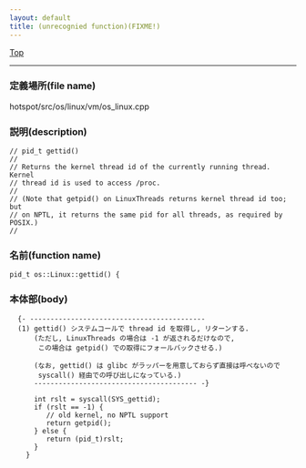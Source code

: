 ```yaml
---
layout: default
title: (unrecognied function)(FIXME!)
---
```

[Top](../index.html)

--- 
### 定義場所(file name)
hotspot/src/os/linux/vm/os_linux.cpp
### 説明(description)

```
// pid_t gettid()
//
// Returns the kernel thread id of the currently running thread. Kernel
// thread id is used to access /proc.
//
// (Note that getpid() on LinuxThreads returns kernel thread id too; but
// on NPTL, it returns the same pid for all threads, as required by POSIX.)
//
```

### 名前(function name)
```
pid_t os::Linux::gettid() {
```

### 本体部(body)
```
  {- -------------------------------------------
  (1) gettid() システムコールで thread id を取得し, リターンする.
      (ただし, LinuxThreads の場合は -1 が返されるだけなので, 
       この場合は getpid() での取得にフォールバックさせる.)
    
      (なお, gettid() は glibc がラッパーを用意しておらず直接は呼べないので
       syscall() 経由での呼び出しになっている.)
      ---------------------------------------- -}

	  int rslt = syscall(SYS_gettid);
	  if (rslt == -1) {
	     // old kernel, no NPTL support
	     return getpid();
	  } else {
	     return (pid_t)rslt;
	  }
	}
	
```


